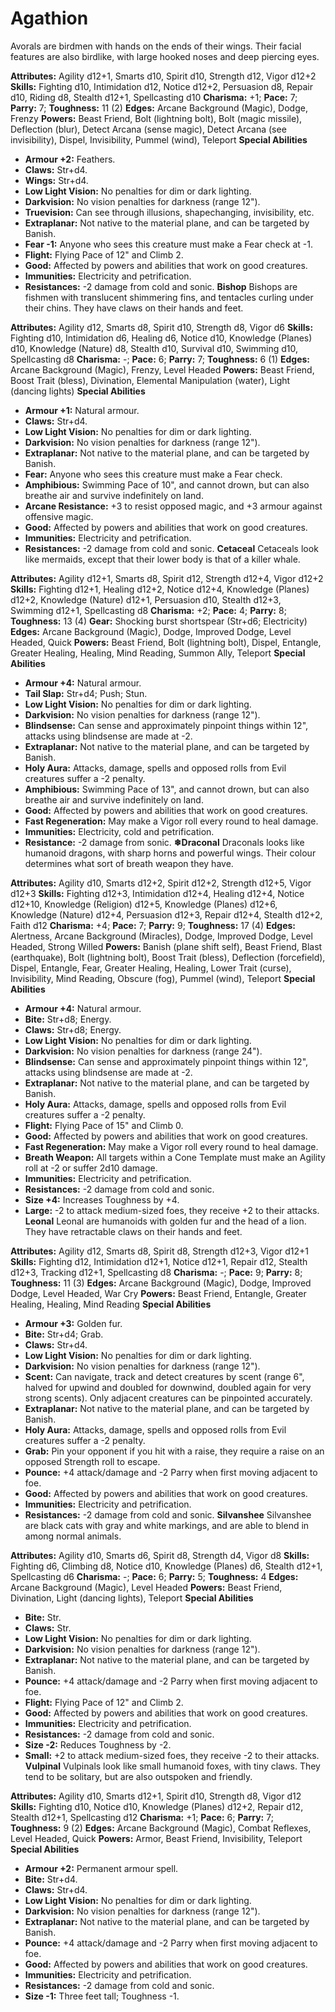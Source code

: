 # Agathion

Avorals are birdmen with hands on the ends of their wings. Their
facial features are also birdlike, with large hooked noses and deep
piercing eyes.

**Attributes:** Agility d12+1, Smarts d10, Spirit d10, Strength d12,
Vigor d12+2
**Skills:** Fighting d10, Intimidation d12, Notice d12+2, Persuasion d8,
Repair d10, Riding d8, Stealth d12+1, Spellcasting d10
**Charisma:** +1; **Pace:** 7; **Parry:** 7; **Toughness:** 11 (2)
**Edges:** Arcane Background (Magic), Dodge, Frenzy
**Powers:** Beast Friend, Bolt (lightning bolt), Bolt (magic missile),
Deflection (blur), Detect Arcana (sense magic), Detect Arcana (see
invisibility), Dispel, Invisibility, Pummel (wind), Teleport
**Special Abilities**

- **Armour +2:** Feathers.
- **Claws:** Str+d4.
- **Wings:** Str+d4.
- **Low Light Vision:** No penalties for dim or dark lighting.
- **Darkvision:** No vision penalties for darkness (range 12").
- **Truevision:** Can see through illusions, shapechanging,
invisibility, etc.
- **Extraplanar:** Not native to the material plane, and can be targeted
by Banish.
- **Fear -1:** Anyone who sees this creature must make a Fear check at
-1.
- **Flight:** Flying Pace of 12" and Climb 2.
- **Good:** Affected by powers and abilities that work on good
creatures.
- **Immunities:** Electricity and petrification.
- **Resistances:** -2 damage from cold and sonic.
**Bishop**
Bishops are fishmen with translucent shimmering fins, and tentacles
curling under their chins. They have claws on their hands and feet.

**Attributes:** Agility d12, Smarts d8, Spirit d10, Strength d8, Vigor
d6
**Skills:** Fighting d10, Intimidation d6, Healing d6, Notice d10,
Knowledge (Planes) d10, Knowledge (Nature) d8, Stealth d10, Survival
d10, Swimming d10, Spellcasting d8
**Charisma:** -; **Pace:** 6; **Parry:** 7; **Toughness:** 6 (1)
**Edges:** Arcane Background (Magic), Frenzy, Level Headed
**Powers:** Beast Friend, Boost Trait (bless), Divination, Elemental
Manipulation (water), Light (dancing lights)
**Special Abilities**

- **Armour +1:** Natural armour.
- **Claws:** Str+d4.
- **Low Light Vision:** No penalties for dim or dark lighting.
- **Darkvision:** No vision penalties for darkness (range 12").
- **Extraplanar:** Not native to the material plane, and can be targeted
by Banish.
- **Fear:** Anyone who sees this creature must make a Fear check.
- **Amphibious:** Swimming Pace of 10", and cannot drown, but can also
breathe air and survive indefinitely on land.
- **Arcane Resistance:** +3 to resist opposed magic, and +3 armour
against offensive magic.
- **Good:** Affected by powers and abilities that work on good
creatures.
- **Immunities:** Electricity and petrification.
- **Resistances:** -2 damage from cold and sonic.
**Cetaceal**
Cetaceals look like mermaids, except that their lower body is that of
a killer whale.

**Attributes:** Agility d12+1, Smarts d8, Spirit d12, Strength d12+4,
Vigor d12+2
**Skills:** Fighting d12+1, Healing d12+2, Notice d12+4, Knowledge
(Planes) d12+2, Knowledge (Nature) d12+1, Persuasion d10, Stealth d12+3,
Swimming d12+1, Spellcasting d8
**Charisma:** +2; **Pace:** 4; **Parry:** 8; **Toughness:** 13 (4)
**Gear:** Shocking burst shortspear (Str+d6; Electricity)
**Edges:** Arcane Background (Magic), Dodge, Improved Dodge, Level
Headed, Quick
**Powers:** Beast Friend, Bolt (lightning bolt), Dispel, Entangle,
Greater Healing, Healing, Mind Reading, Summon Ally, Teleport
**Special Abilities**

- **Armour +4:** Natural armour.
- **Tail Slap:** Str+d4; Push; Stun.
- **Low Light Vision:** No penalties for dim or dark lighting.
- **Darkvision:** No vision penalties for darkness (range 12").
- **Blindsense:** Can sense and approximately pinpoint things within
12", attacks using blindsense are made at -2.
- **Extraplanar:** Not native to the material plane, and can be targeted
by Banish.
- **Holy Aura:** Attacks, damage, spells and opposed rolls from Evil
creatures suffer a -2 penalty.
- **Amphibious:** Swimming Pace of 13", and cannot drown, but can also
breathe air and survive indefinitely on land.
- **Good:** Affected by powers and abilities that work on good
creatures.
- **Fast Regeneration:** May make a Vigor roll every round to heal
damage.
- **Immunities:** Electricity, cold and petrification.
- **Resistance:** -2 damage from sonic.
**❄Draconal**
Draconals looks like humanoid dragons, with sharp horns and powerful
wings. Their colour determines what sort of breath weapon they have.

**Attributes:** Agility d10, Smarts d12+2, Spirit d12+2, Strength d12+5,
Vigor d12+3
**Skills:** Fighting d12+3, Intimidation d12+4, Healing d12+4, Notice
d12+10, Knowledge (Religion) d12+5, Knowledge (Planes) d12+6, Knowledge
(Nature) d12+4, Persuasion d12+3, Repair d12+4, Stealth d12+2, Faith
d12
**Charisma:** +4; **Pace:** 7; **Parry:** 9; **Toughness:** 17 (4)
**Edges:** Alertness, Arcane Background (Miracles), Dodge, Improved
Dodge, Level Headed, Strong Willed
**Powers:** Banish (plane shift self), Beast Friend, Blast (earthquake),
Bolt (lightning bolt), Boost Trait (bless), Deflection (forcefield),
Dispel, Entangle, Fear, Greater Healing, Healing, Lower Trait (curse),
Invisibility, Mind Reading, Obscure (fog), Pummel (wind), Teleport
**Special Abilities**

- **Armour +4:** Natural armour.
- **Bite:** Str+d8; Energy.
- **Claws:** Str+d8; Energy.
- **Low Light Vision:** No penalties for dim or dark lighting.
- **Darkvision:** No vision penalties for darkness (range 24").
- **Blindsense:** Can sense and approximately pinpoint things within
12", attacks using blindsense are made at -2.
- **Extraplanar:** Not native to the material plane, and can be targeted
by Banish.
- **Holy Aura:** Attacks, damage, spells and opposed rolls from Evil
creatures suffer a -2 penalty.
- **Flight:** Flying Pace of 15" and Climb 0.
- **Good:** Affected by powers and abilities that work on good
creatures.
- **Fast Regeneration:** May make a Vigor roll every round to heal
damage.
- **Breath Weapon:** All targets within a Cone Template must make an
Agility roll at -2 or suffer 2d10 damage.
- **Immunities:** Electricity and petrification.
- **Resistances:** -2 damage from cold and sonic.
- **Size +4:** Increases Toughness by +4.
- **Large:** -2 to attack medium-sized foes, they receive +2 to their
attacks.
**Leonal**
Leonal are humanoids with golden fur and the head of a lion. They
have retractable claws on their hands and feet.

**Attributes:** Agility d12, Smarts d8, Spirit d8, Strength d12+3, Vigor
d12+1
**Skills:** Fighting d12, Intimidation d12+1, Notice d12+1, Repair d12,
Stealth d12+3, Tracking d12+1, Spellcasting d8
**Charisma:** -; **Pace:** 9; **Parry:** 8; **Toughness:** 11 (3)
**Edges:** Arcane Background (Magic), Dodge, Improved Dodge, Level
Headed, War Cry
**Powers:** Beast Friend, Entangle, Greater Healing, Healing, Mind
Reading
**Special Abilities**

- **Armour +3:** Golden fur.
- **Bite:** Str+d4; Grab.
- **Claws:** Str+d4.
- **Low Light Vision:** No penalties for dim or dark lighting.
- **Darkvision:** No vision penalties for darkness (range 12").
- **Scent:** Can navigate, track and detect creatures by scent (range
6", halved for upwind and doubled for downwind, doubled again for very
strong scents). Only adjacent creatures can be pinpointed accurately.
- **Extraplanar:** Not native to the material plane, and can be targeted
by Banish.
- **Holy Aura:** Attacks, damage, spells and opposed rolls from Evil
creatures suffer a -2 penalty.
- **Grab:** Pin your opponent if you hit with a raise, they require a
raise on an opposed Strength roll to escape.
- **Pounce:** +4 attack/damage and -2 Parry when first moving adjacent
to foe.
- **Good:** Affected by powers and abilities that work on good
creatures.
- **Immunities:** Electricity and petrification.
- **Resistances:** -2 damage from cold and sonic.
**Silvanshee**
Silvanshee are black cats with gray and white markings, and are able
to blend in among normal animals.

**Attributes:** Agility d10, Smarts d6, Spirit d8, Strength d4, Vigor
d8
**Skills:** Fighting d6, Climbing d8, Notice d10, Knowledge (Planes) d6,
Stealth d12+1, Spellcasting d6
**Charisma:** -; **Pace:** 6; **Parry:** 5; **Toughness:** 4
**Edges:** Arcane Background (Magic), Level Headed
**Powers:** Beast Friend, Divination, Light (dancing lights), Teleport
**Special Abilities**

- **Bite:** Str.
- **Claws:** Str.
- **Low Light Vision:** No penalties for dim or dark lighting.
- **Darkvision:** No vision penalties for darkness (range 12").
- **Extraplanar:** Not native to the material plane, and can be targeted
by Banish.
- **Pounce:** +4 attack/damage and -2 Parry when first moving adjacent
to foe.
- **Flight:** Flying Pace of 12" and Climb 2.
- **Good:** Affected by powers and abilities that work on good
creatures.
- **Immunities:** Electricity and petrification.
- **Resistances:** -2 damage from cold and sonic.
- **Size -2:** Reduces Toughness by -2.
- **Small:** +2 to attack medium-sized foes, they receive -2 to their
attacks.
**Vulpinal**
Vulpinals look like small humanoid foxes, with tiny claws. They tend
to be solitary, but are also outspoken and friendly.

**Attributes:** Agility d10, Smarts d12+1, Spirit d10, Strength d8,
Vigor d12
**Skills:** Fighting d10, Notice d10, Knowledge (Planes) d12+2, Repair
d12, Stealth d12+1, Spellcasting d12
**Charisma:** +1; **Pace:** 6; **Parry:** 7; **Toughness:** 9 (2)
**Edges:** Arcane Background (Magic), Combat Reflexes, Level Headed,
Quick
**Powers:** Armor, Beast Friend, Invisibility, Teleport
**Special Abilities**

- **Armour +2:** Permanent armour spell.
- **Bite:** Str+d4.
- **Claws:** Str+d4.
- **Low Light Vision:** No penalties for dim or dark lighting.
- **Darkvision:** No vision penalties for darkness (range 12").
- **Extraplanar:** Not native to the material plane, and can be targeted
by Banish.
- **Pounce:** +4 attack/damage and -2 Parry when first moving adjacent
to foe.
- **Good:** Affected by powers and abilities that work on good
creatures.
- **Immunities:** Electricity and petrification.
- **Resistances:** -2 damage from cold and sonic.
- **Size -1:** Three feet tall; Toughness -1.
